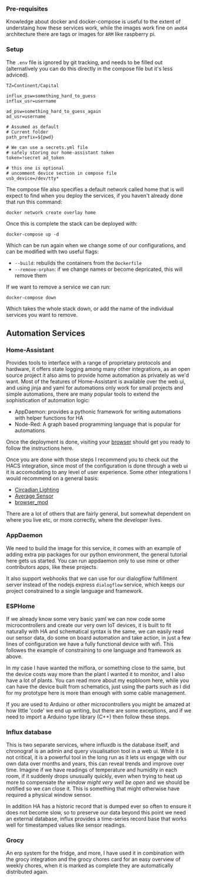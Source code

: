 
### Pre-requisites

Knowledge about docker and docker-compose is useful to the extent of understaing how these services work, while the images work fine on `amd64` architecture there are tags or images for `ARM` like raspberry pi. 

### Setup

The `.env` file is ignored by git tracking, and needs to be filled out (alternatively you can do this directly in the compose file but it's less adviced).
```
TZ=Continent/Capital

influx_psw=something_hard_to_guess
influx_usr=username

ad_psw=something_hard_to_guess_again
ad_usr=username

# Assumed as default
# Current folder
path_prefix=${pwd}

# We can use a secrets.yml file
# safely storing our home-assistant token
token=!secret ad_token

# this one is optional
# uncomment device section in compose file
usb_device=/dev/tty*
```

The compose file also specifies a default network called home that is will expect to find when you deploy the services, if you haven't already done that run this command:

`docker network create overlay home`

Once this is complete the stack can be deployed with:

`docker-compose up -d`

Which can be run again when we change some of our configurations, and can be modified with two useful flags:
- `--build`: rebuilds the containers from the `Dockerfile`
- `--remove-orphan`: if we change names or become depricated, this will remove them

If we want to remove a service we can run:

`docker-compose down`

Which takes the whole stack down, or add the name of the individual services you want to remove.


## Automation Services
### Home-Assistant

Provides tools to interface with a range of proprietary protocols and hardware, it offers state logging among many other integrations, as an open source project it also aims to provide home automation as privately as we'd want. Most of the features of Home-Assistant is available over the web ui, and using jinja and yaml for automations only work for small projects and simple automations, there are many popular tools to extend the sophistication of automation logic:
- AppDaemon: provides a pythonic framework for writing automations with helper functions for HA
- Node-Red: A graph based programming language that is popular for automations

Once the deployment is done, visiting your [browser](localhost:8123) should get you ready to follow the instructions here.

Once you are done with those steps I recommend you to check out the HACS integration, since most of the configuration is done through a web ui it is accomodating to any level of user experience. Some other integrations I would recommend on a general basis:
- [Circadian Lighting](https://github.com/claytonjn/hass-circadian_lighting)
- [Average Sensor](https://github.com/Limych/ha-average)
- [browser_mod](https://github.com/thomasloven/hass-browser_mod)

There are a lot of others that are fairly general, but somewhat dependent on where you live etc, or more correctly, where the developer lives.

### AppDaemon
We need to build the image for this service, it comes with an example of adding extra pip packages for our python environment, the general tutorial here gets us started. You can run appdaemon only to use mine or other contributors apps, like these projects.

It also support webhooks that we can use for our dialogflow fulfillment server instead of the nodejs express `dialogflow` service, which keeps our project constrained to a single language and framework. 

### ESPHome

If we already know some very basic yaml we can now code some microcontrollers and create our very own IoT devices, it is built to fit naturally with HA and schematical syntax is the same, we can easily read our sensor data, do some on board automation and take action, in just a few lines of configuration we have a fully functional device with wifi. This followes the example of constraining to one language and framework as above.

In my case I have wanted the miflora, or something close to the same, but the device costs way more than the plant I wanted it to monitor, and I also have a lot of plants.
You can read more about my espbloom here, while you can have the device built from schematics, just using the parts such as I did for my prototype here is more than enough with some cable management.

If you are used to Arduino or other microcontrollers you might be amazed at how little 'code' we end up writing, but there are some exceptions, and if we need to import a Arduino type library (C++) then follow these steps.

### Influx database

This is two separate services, where influxdb is the database itself, and chronograf is an admin and query visualisation tool in a web ui.
While it is not critical, it is a powerful tool in the long run as it lets us engage with our own data over months and years, this can reveal trends and improve over time. Imagine if we have readings of temperature and humidity in each room, if it suddenly drops unusually quickly, even when trying to heat up more to compensate _the window might very well be open_ and we should be notified so we can close it. This is something that might otherwise have required a physical window sensor.

In addition HA has a historic record that is dumped ever so often to ensure it does not become slow, so to preserve our data beyond this point we need an external database, influx provides a time-series record base that works well for timestamped values like sensor readings.

### Grocy

An erp system for the fridge, and more, I have used it in combination with the grocy integration and the grocy chores card for an easy overview of weekly chores, when it is marked as complete they are automatically distributed again.

